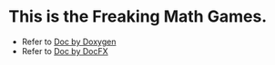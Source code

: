 # This is the **Freaking Math Games**.

- Refer to [Doc by Doxygen](https://borastudy.github.io/FreakingMathTuts/doxygen/)
- Refer to [Doc by DocFX](https://borastudy.github.io/FreakingMathTuts/docfx/)